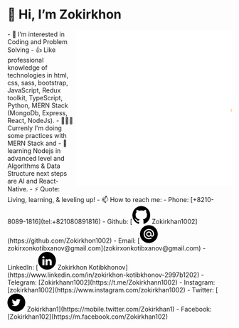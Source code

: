 # 👋 Hi, I’m Zokirkhon
<img align="right" alt="Hello world gif" src="https://github.com/Zokirkhon1002/Zokirkhon1002/blob/main/assets/animation_500_l38ue58m.gif" height="350" width="350" />
- 👀 I’m interested in Coding and Problem Solving
- 👍 Like professional knowledge of technologies in html, css, sass, bootstrap, JavaScript, Redux toolkit, TypeScript, Python, MERN Stack (MongoDb, Express, React, NodeJs).
- 👨🏻‍💻 Currenly I'm doing some practices with MERN Stack and 
- 🌱 learning Nodejs in advanced level and Algorithms & Data Structure next steps are AI and React-Native.
- ⚡ Quote: Living, learning, & leveling up!
- 📫 How to reach me:
 - Phone: [+8210-8089-1816](tel:+821080891816)
 - Github: [<img src="https://github.com/Zokirkhon1002/Zokirkhon1002/blob/main/assets/github.png" alt="github logo" width="40"> Zokirkhan1002](https://github.com/Zokirkhon1002)
 - Email: [<img src="https://github.com/Zokirkhon1002/Zokirkhon1002/blob/main/assets/email.png" alt="gmaillogo" width="40"> zokirxonkotibxanov@gmail.com](zokirxonkotibxanov@gmail.com)
 - LinkedIn: [<img src="https://github.com/Zokirkhon1002/Zokirkhon1002/blob/main/assets/link.png" alt="linkedin logo" width="40"> Zokirkhon Kotibkhonov](https://www.linkedin.com/in/zokirkhon-kotibkhonov-2997b1202)
 - Telegram: [Zokirkhann1002](https://t.me/Zokirkhann1002)
 - Instagram: [zokirkhan1002](https://www.instagram.com/zokirkhan1002)
 - Twitter: [<img src="https://github.com/Zokirkhon1002/Zokirkhon1002/blob/main/assets/Twitter.png" width="40"> Zokirkhan1](https://mobile.twitter.com/Zokirkhan1)
 - Facebook: [Zokirkhan102](https://m.facebook.com/Zokirkhan102)
 


<!---
Zokirkhon1002/Zokirkhon1002 is a ✨ special ✨ repository because its `README.md` (this file) appears on your GitHub profile.
You can click the Preview link to take a look at your changes.
--->
